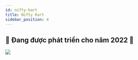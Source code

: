 ```yaml
---
id: nifty-kart
title: Nifty Kart
sidebar_position: 4
---
```


## 🚧 Đang được phát triển cho năm 2022 🚧

![](/img/niftykart_v01.png)
